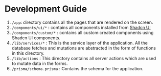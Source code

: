 # Development Guide

1. `/app`: directory contains all the pages that are rendered on the screen.
2. `/components/ui/*` : contains all components installed from [Shadcn UI](https://ui.shadcn.com/)
3. `/components/custom/*` : contains all custom created components using Shadcn UI components.
4. `/lib/services/*` : This is the service layer of the application. All the database fetches and mutations are abstracted in the form of functions in this directory.
5. `/lib/actions` : This directory contains all server actions which are used to mutate data in the forms.
6. `/prisma/schema.prisma` : Contains the schema for the application.
